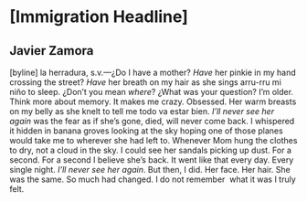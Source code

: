 # [Immigration Headline]
## Javier Zamora
[byline]
la herradura, s.v.—¿Do I have a mother? _Have_ her pinkie in my hand crossing
the street? _Have_ her breath on my hair as she sings arru-rru mi niño to
sleep. ¿Don’t you mean _where_? ¿What was your question? I’m older. Think more
about memory. It makes me crazy. Obsessed. Her warm breasts on my belly as she
knelt to tell me todo va estar bien. _I’ll never see her again_ was the fear
as if she’s gone, died, will never come back. I whispered it hidden in banana
groves looking at the sky hoping one of those planes would take me to wherever
she had left to. Whenever Mom hung the clothes to dry, not a cloud in the sky.
I could see her sandals picking up dust. For a second. For a second I believe
she’s back. It went like that every day. Every single night. _I’ll never see
her again_. But then, I did. Her face. Her hair. She was the same. So much had
changed. I do not remember  what it was I truly felt.